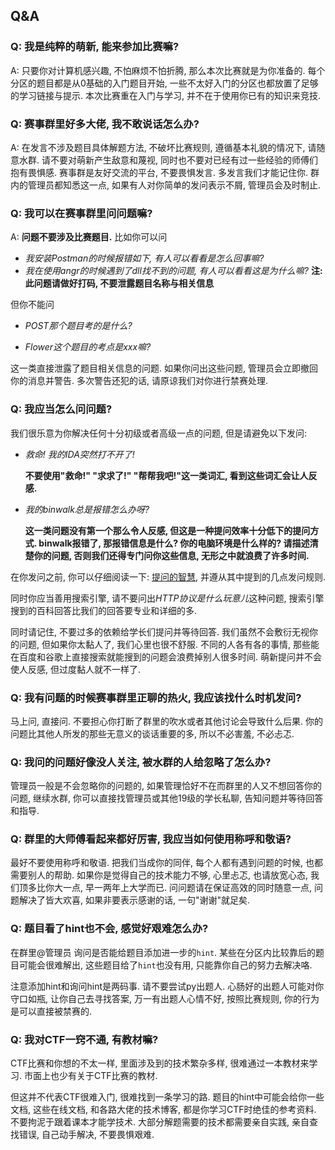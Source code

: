 ## Q&A

### Q: 我是纯粹的萌新, 能来参加比赛嘛?

A: 只要你对计算机感兴趣, 不怕麻烦不怕折腾, 那么本次比赛就是为你准备的. 每个分区的题目都是从0基础的入门题目开始, 一些不太好入门的分区也都放置了足够的学习链接与提示. 本次比赛重在入门与学习, 并不在于使用你已有的知识来竞技.

### Q: 赛事群里好多大佬, 我不敢说话怎么办?

A: 在发言不涉及题目具体解题方法, 不破坏比赛规则, 遵循基本礼貌的情况下, 请随意水群. 请不要对萌新产生敌意和蔑视, 同时也不要对已经有过一些经验的师傅们抱有畏惧感. 赛事群是友好交流的平台, 不要畏惧发言. 多发言我们才能记住你. 群内的管理员都知悉这一点, 如果有人对你简单的发问表示不屑, 管理员会及时制止.

### Q: 我可以在赛事群里问问题嘛?

A: **问题不要涉及比赛题目.** 比如你可以问

* *我安装Postman的时候报错如下, 有人可以看看是怎么回事嘛?*
* *我在使用angr的时候遇到了dll找不到的问题, 有人可以看看这是为什么嘛?*   **注: 此问题请做好打码, 不要泄露题目名称与相关信息**

但你不能问

* *POST那个题目考的是什么?*

* *Flower这个题目的考点是xxx嘛?*

这一类直接泄露了题目相关信息的问题. 如果你问出这些问题, 管理员会立即撤回你的消息并警告. 多次警告还犯的话, 请原谅我们对你进行禁赛处理.

### Q: 我应当怎么问问题?

我们很乐意为你解决任何十分初级或者高级一点的问题, 但是请避免以下发问:

* *救命! 我的IDA突然打不开了!*

  **不要使用"救命!" "求求了!" "帮帮我吧!"这一类词汇, 看到这些词汇会让人反感.**

* *我的binwalk总是报错怎么办呀?*

  **这一类问题没有第一个那么令人反感, 但这是一种提问效率十分低下的提问方式. binwalk报错了, 那报错信息是什么? 你的电脑环境是什么样的? 请描述清楚你的问题, 否则我们还得专门问你这些信息, 无形之中就浪费了许多时间.**

在你发问之前, 你可以仔细阅读一下: [提问的智慧](https://github.com/ryanhanwu/How-To-Ask-Questions-The-Smart-Way/blob/master/README-zh_CN.md), 并遵从其中提到的几点发问规则.

同时你应当善用搜索引擎, 请不要问出*HTTP协议是什么玩意儿*这种问题, 搜索引擎搜到的百科回答比我们的回答要专业和详细的多.

同时请记住, 不要过多的依赖给学长们提问并等待回答. 我们虽然不会敷衍无视你的问题, 但如果你太黏人了, 我们心里也很不舒服. 不同的人各有各的事情, 那些能在百度和谷歌上直接搜索就能搜到的问题会浪费掉别人很多时间. 萌新提问并不会使人反感, 但过度黏人就不一样了.

### Q: 我有问题的时候赛事群里正聊的热火, 我应该找什么时机发问?

马上问, 直接问. 不要担心你打断了群里的吹水或者其他讨论会导致什么后果. 你的问题比其他人所发的那些无意义的谈话重要的多, 所以不必害羞, 不必忐忑.

### Q: 我问的问题好像没人关注, 被水群的人给忽略了怎么办?

管理员一般是不会忽略你的问题的, 如果管理恰好不在而群里的人又不想回答你的问题, 继续水群, 你可以直接找管理员或其他19级的学长私聊, 告知问题并等待回答和指导.

### Q: 群里的大师傅看起来都好厉害, 我应当如何使用称呼和敬语?

最好不要使用称呼和敬语. 把我们当成你的同伴, 每个人都有遇到问题的时候, 也都需要别人的帮助. 如果你是觉得自己的技术能力不够, 心里忐忑, 也请放宽心态, 我们顶多比你大一点, 早一两年上大学而已. 问问题请在保证高效的同时随意一点, 问题解决了皆大欢喜, 如果非要表示感谢的话, 一句"谢谢"就足矣.

### Q: 题目看了hint也不会, 感觉好艰难怎么办?

在群里@管理员 询问是否能给题目添加进一步的`hint`. 某些在分区内比较靠后的题目可能会很难解出, 这些题目给了`hint`也没有用, 只能靠你自己的努力去解决咯.

注意添加hint和询问hint是两码事. 请不要尝试py出题人. 心肠好的出题人可能对你守口如瓶, 让你自己去寻找答案, 万一有出题人心情不好, 按照比赛规则, 你的行为是可以直接被禁赛的.

### Q: 我对CTF一窍不通, 有教材嘛?

CTF比赛和你想的不太一样, 里面涉及到的技术繁杂多样, 很难通过一本教材来学习. 市面上也少有关于CTF比赛的教材.

但这并不代表CTF很难入门, 很难找到一条学习的路. 题目的hint中可能会给你一些文档, 这些在线文档, 和各路大佬的技术博客, 都是你学习CTF时绝佳的参考资料. 不要拘泥于跟着课本才能学技术. 大部分解题需要的技术都需要亲自实践, 亲自查找错误, 自己动手解决, 不要畏惧艰难.